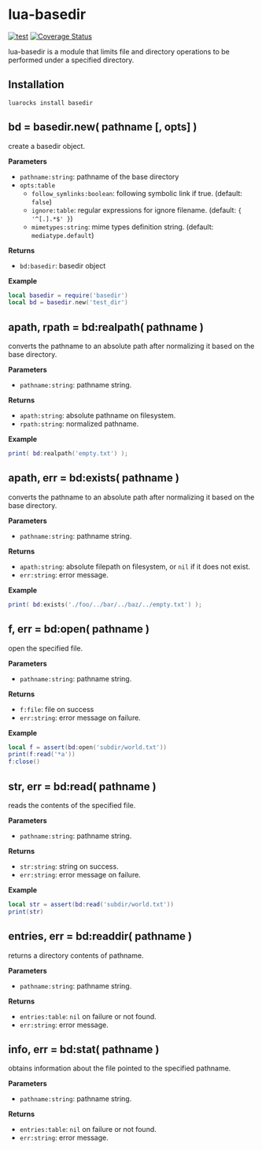 # lua-basedir

[![test](https://github.com/mah0x211/lua-basedir/actions/workflows/test.yml/badge.svg)](https://github.com/mah0x211/lua-basedir/actions/workflows/test.yml)
[![Coverage Status](https://coveralls.io/repos/github/mah0x211/lua-basedir/badge.svg?branch=master)](https://coveralls.io/github/mah0x211/lua-basedir?branch=master)

lua-basedir is a module that limits file and directory operations to be performed under a specified directory.


## Installation

```
luarocks install basedir
```


## bd = basedir.new( pathname [, opts] )

create a basedir object.

**Parameters**

- `pathname:string`: pathname of the base directory
- `opts:table`
    - `follow_symlinks:boolean`: following symbolic link if true. (default: `false`)
    - `ignore:table`: regular expressions for ignore filename. (default: `{ '^[.].*$' }`)
    - `mimetypes:string`: mime types definition string. (default: `mediatype.default`)


**Returns**

- `bd:basedir`: basedir object

**Example**

```lua
local basedir = require('basedir')
local bd = basedir.new('test_dir')
```


## apath, rpath = bd:realpath( pathname )

converts the pathname to an absolute path after normalizing it based on the base directory.

**Parameters**

- `pathname:string`: pathname string.

**Returns**

- `apath:string`: absolute pathname on filesystem.
- `rpath:string`: normalized pathname.

**Example**

```lua
print( bd:realpath('empty.txt') );
```


## apath, err = bd:exists( pathname )

converts the pathname to an absolute path after normalizing it based on the base directory.

**Parameters**

- `pathname:string`: pathname string.

**Returns**

- `apath:string`: absolute filepath on filesystem, or `nil` if it does not exist.
- `err:string`: error message.

**Example**

```lua
print( bd:exists('./foo/../bar/../baz/../empty.txt') );
```


## f, err = bd:open( pathname )

open the specified file.

**Parameters**

- `pathname:string`: pathname string.

**Returns**

- `f:file`: file on success
- `err:string`: error message on failure.

**Example**

```lua
local f = assert(bd:open('subdir/world.txt'))
print(f:read('*a'))
f:close()
```


## str, err = bd:read( pathname )

reads the contents of the specified file.

**Parameters**

- `pathname:string`: pathname string.

**Returns**

- `str:string`: string on success.
- `err:string`: error message on failure.

**Example**

```lua
local str = assert(bd:read('subdir/world.txt'))
print(str)
```


## entries, err = bd:readdir( pathname )

returns a directory contents of pathname.

**Parameters**

- `pathname:string`: pathname string.

**Returns**

- `entries:table`: `nil` on failure or not found.
- `err:string`: error message.


## info, err = bd:stat( pathname )

obtains information about the file pointed to the specified pathname.

**Parameters**

- `pathname:string`: pathname string.

**Returns**

- `entries:table`: `nil` on failure or not found.
- `err:string`: error message.

